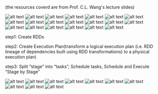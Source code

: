 (the resources coverd are from Prof. C.L. Wang's lecture slides)

![alt text](https://github.com/Richardxxxxxxx/interview/blob/master/image/spark-strengths.jpeg)
![alt text](https://github.com/Richardxxxxxxx/interview/blob/master/image/spark-strengths2.jpeg)
![alt text](https://github.com/Richardxxxxxxx/interview/blob/master/image/spark-strengths3.jpeg)
![alt text](https://github.com/Richardxxxxxxx/interview/blob/master/image/spark-strengths4.jpeg)
![alt text](https://github.com/Richardxxxxxxx/interview/blob/master/image/spark-rdd.jpeg)
![alt text](https://github.com/Richardxxxxxxx/interview/blob/master/image/spark-rdd2.jpeg)
![alt text](https://github.com/Richardxxxxxxx/interview/blob/master/image/spark-rdd3.jpeg)
![alt text](https://github.com/Richardxxxxxxx/interview/blob/master/image/spark-rdd4.jpeg)
![alt text](https://github.com/Richardxxxxxxx/interview/blob/master/image/spark-rdd5.jpeg)
![alt text](https://github.com/Richardxxxxxxx/interview/blob/master/image/spark-rdd6.jpeg)
![alt text](https://github.com/Richardxxxxxxx/interview/blob/master/image/spark-rdd7.jpeg)
![alt text](https://github.com/Richardxxxxxxx/interview/blob/master/image/spark-rdd8.jpeg)
![alt text](https://github.com/Richardxxxxxxx/interview/blob/master/image/spark-rdd9.jpeg)
![alt text](https://github.com/Richardxxxxxxx/interview/blob/master/image/spark-rdd10.jpeg)
![alt text](https://github.com/Richardxxxxxxx/interview/blob/master/image/spark-rdd11.jpeg)
![alt text](https://github.com/Richardxxxxxxx/interview/blob/master/image/spark-exe.jpeg)
![alt text](https://github.com/Richardxxxxxxx/interview/blob/master/image/spark-driver.jpeg)
![alt text](https://github.com/Richardxxxxxxx/interview/blob/master/image/spark-driver2.jpeg)
![alt text](https://github.com/Richardxxxxxxx/interview/blob/master/image/spark-onyarn.jpeg)
![alt text](https://github.com/Richardxxxxxxx/interview/blob/master/image/spark-flow.jpeg)

step1: Create RDDs

step2: Create Execution Plan(transform a logical execution plan (i.e. RDD lineage of dependencies built using RDD transformations) to a physical execution plan)

step3: Split “stage” into “tasks”, Schedule tasks, Schedule and Execute “Stage by Stage”





![alt text](https://github.com/Richardxxxxxxx/interview/blob/master/image/spark-DAG.jpeg)
![alt text](https://github.com/Richardxxxxxxx/interview/blob/master/image/spark-DAG2.jpeg)
![alt text](https://github.com/Richardxxxxxxx/interview/blob/master/image/spark-DAG3.jpeg)
![alt text](https://github.com/Richardxxxxxxx/interview/blob/master/image/spark-DAG4.jpeg)
![alt text](https://github.com/Richardxxxxxxx/interview/blob/master/image/spark-lazy.jpeg)
![alt text](https://github.com/Richardxxxxxxx/interview/blob/master/image/spark-fault.jpeg)
![alt text](https://github.com/Richardxxxxxxx/interview/blob/master/image/spark-fault2.jpeg)
![alt text](https://github.com/Richardxxxxxxx/interview/blob/master/image/spark-fault3.jpeg)
![alt text](https://github.com/Richardxxxxxxx/interview/blob/master/image/spark-fault4.jpeg)
![alt text](https://github.com/Richardxxxxxxx/interview/blob/master/image/spark-checkpoint.jpeg)
